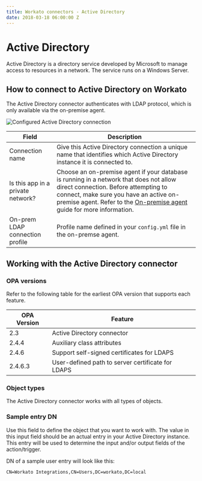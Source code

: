 ```yaml
---
title: Workato connectors - Active Directory
date: 2018-03-18 06:00:00 Z
---
```


# Active Directory
Active Directory is a directory service developed by Microsoft to manage access to resources in a network. The service runs on a Windows Server.

## How to connect to Active Directory on Workato
The Active Directory connector authenticates with LDAP protocol, which is only available via the on-premise agent.

![Configured Active Directory connection](~@img/active_directory/connection.png)

<table class="unchanged rich-diff-level-one">
  <thead>
    <tr>
        <th width='25%'>Field</th>
        <th>Description</th>
    </tr>
  </thead>
  <tbody>
    <tr>
      <td>Connection name</td>
      <td>Give this Active Directory connection a unique name that identifies which Active Directory instance it is connected to.</td>
    </tr>
    <tr>
      <td>Is this app in a private network?</td>
      <td>Choose an on-premise agent if your database is running in a network that does not allow direct connection. Before attempting to connect, make sure you have an active on-premise agent. Refer to the <a href="/on-prem.html">On-premise agent</a> guide for more information.</td>
    </tr>
    <tr>
      <td>On-prem LDAP connection profile</td>
      <td>Profile name defined in your <code>config.yml</code> file in the on-premse agent.</td>
    </tr>
  </tbody>
</table>

## Working with the Active Directory connector

### OPA versions

Refer to the following table for the earliest OPA version that supports each feature.

|OPA Version|Feature|
|-|-|
|2.3|Active Directory connector|
|2.4.4|Auxiliary class attributes|
|2.4.6|Support self-signed certificates for LDAPS|
|2.4.6.3|User-defined path to server certificate for LDAPS|

### Object types
The Active Directory connector works with all types of objects.

### Sample entry DN
Use this field to define the object that you want to work with. The value in this input field should be an actual entry in your Active Directory instance. This entry will be used to determine the input and/or output fields of the action/trigger.

DN of a sample user entry will look like this:

```
CN=Workato Integrations,CN=Users,DC=workato,DC=local
```
